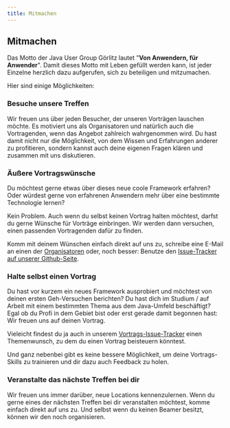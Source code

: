 ```yaml
---
title: Mitmachen
---
```


## Mitmachen

Das Motto der Java User Group Görlitz lautet "**Von Anwendern, für Anwender**". Damit dieses Motto mit Leben gefüllt
werden kann, ist jeder Einzelne herzlich dazu aufgerufen, sich zu beteiligen und mitzumachen.

Hier sind einige Möglichkeiten:

### Besuche unsere Treffen

Wir freuen uns über jeden Besucher, der unseren Vorträgen lauschen möchte. Es motiviert uns als Organisatoren und
natürlich auch die Vortragenden, wenn das Angebot zahlreich wahrgenommen wird. Du hast damit nicht nur die Möglichkeit,
von dem Wissen und Erfahrungen anderer zu profitieren, sondern kannst auch deine eigenen Fragen klären und zusammen mit
uns diskutieren.

### Äußere Vortragswünsche

Du möchtest gerne etwas über dieses neue coole Framework erfahren? Oder würdest gerne von erfahrenen Anwendern mehr über
eine bestimmte Technologie lernen?

Kein Problem. Auch wenn du selbst keinen Vortrag halten möchtest, darfst du gerne Wünsche für Vorträge einbringen. Wir
werden dann versuchen, einen passenden Vortragenden dafür zu finden.

Komm mit deinem Wünschen einfach direkt auf uns zu, schreibe eine E-Mail an einen der [Organisatoren](/about) oder, noch
besser: Benutze den [Issue-Tracker auf unserer Github-Seite](https://github.com/juggr/Planung/issues).

### Halte selbst einen Vortrag

Du hast vor kurzem ein neues Framework ausprobiert und möchtest von deinen ersten Geh-Versuchen berichten? Du hast dich
im Studium / auf Arbeit mit einem bestimmten Thema aus dem Java-Umfeld beschäftigt? Egal ob du Profi in dem Gebiet bist
oder erst gerade damit begonnen hast: Wir freuen uns auf deinen Vortrag.

Vieleicht findest du ja auch in unserem [Vortrags-Issue-Tracker](https://github.com/juggr/Planung/issues) einen
Themenwunsch, zu dem du einen Vortrag beisteuern könntest.

Und ganz nebenbei gibt es keine bessere Möglichkeit, um deine Vortrags-Skills zu trainieren und dir dazu auch Feedback
zu holen.

### Veranstalte das nächste Treffen bei dir

Wir freuen uns immer darüber, neue Locations kennenzulernen. Wenn du gerne eines der nächsten Treffen bei dir
veranstalten möchtest, komme einfach direkt auf uns zu. Und selbst wenn du keinen Beamer besitzt, können wir den noch
organisieren.
